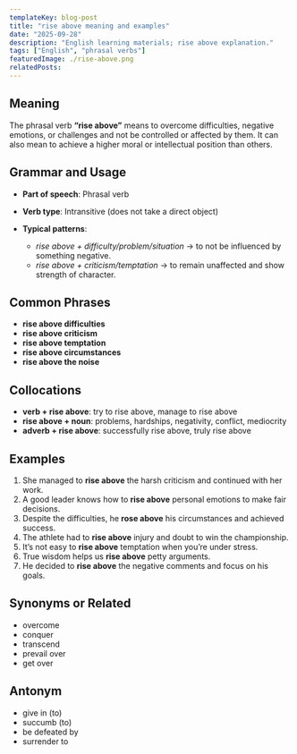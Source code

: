 ```yaml
---
templateKey: blog-post
title: "rise above meaning and examples"
date: "2025-09-28"
description: "English learning materials; rise above explanation."
tags: ["English", "phrasal verbs"]
featuredImage: ./rise-above.png
relatedPosts:
---
```


## Meaning

The phrasal verb **“rise above”** means to overcome difficulties, negative emotions, or challenges and not be controlled or affected by them. It can also mean to achieve a higher moral or intellectual position than others.

## Grammar and Usage

- **Part of speech**: Phrasal verb
- **Verb type**: Intransitive (does not take a direct object)
- **Typical patterns**:

  - _rise above + difficulty/problem/situation_ → to not be influenced by something negative.
  - _rise above + criticism/temptation_ → to remain unaffected and show strength of character.

## Common Phrases

- **rise above difficulties**
- **rise above criticism**
- **rise above temptation**
- **rise above circumstances**
- **rise above the noise**

## Collocations

- **verb + rise above**: try to rise above, manage to rise above
- **rise above + noun**: problems, hardships, negativity, conflict, mediocrity
- **adverb + rise above**: successfully rise above, truly rise above

## Examples

1. She managed to **rise above** the harsh criticism and continued with her work.
2. A good leader knows how to **rise above** personal emotions to make fair decisions.
3. Despite the difficulties, he **rose above** his circumstances and achieved success.
4. The athlete had to **rise above** injury and doubt to win the championship.
5. It’s not easy to **rise above** temptation when you’re under stress.
6. True wisdom helps us **rise above** petty arguments.
7. He decided to **rise above** the negative comments and focus on his goals.

## Synonyms or Related

- overcome
- conquer
- transcend
- prevail over
- get over

## Antonym

- give in (to)
- succumb (to)
- be defeated by
- surrender to
